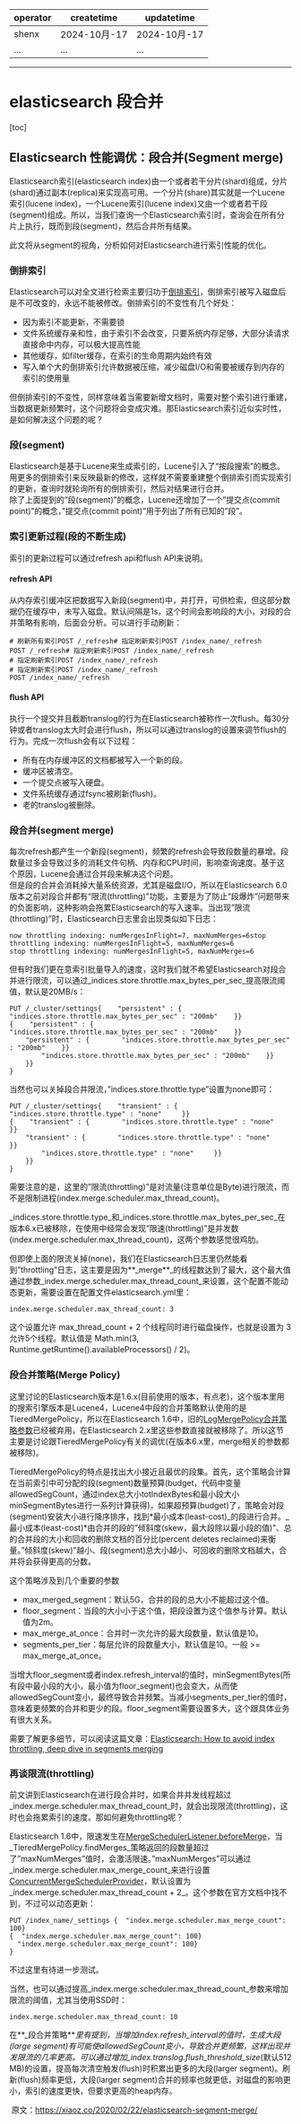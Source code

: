 | operator | createtime | updatetime |
| ---- | ---- | ---- |
| shenx | 2024-10月-17 | 2024-10月-17  |
| ... | ... | ... |
---
# elasticsearch 段合并

[toc]

## Elasticsearch 性能调优：段合并(Segment merge)

Elasticsearch索引(elasticsearch index)由一个或者若干分片(shard)组成，分片(shard)通过副本(replica)来实现高可用。一个分片(share)其实就是一个Lucene索引(lucene index)，一个Lucene索引(lucene index)又由一个或者若干段(segment)组成。所以，当我们查询一个Elasticsearch索引时，查询会在所有分片上执行，既而到段(segment)，然后合并所有结果。

此文将从segment的视角，分析如何对Elasticsearch进行索引性能的优化。

### 倒排索引

Elasticsearch可以对全文进行检索主要归功于[倒排索引](https://zh.wikipedia.org/wiki/%E5%80%92%E6%8E%92%E7%B4%A2%E5%BC%95)，倒排索引被写入磁盘后是不可改变的，永远不能被修改。倒排索引的不变性有几个好处：

*   因为索引不能更新，不需要锁
*   文件系统缓存亲和性，由于索引不会改变，只要系统内存足够，大部分读请求直接命中内存，可以极大提高性能
*   其他缓存，如filter缓存，在索引的生命周期内始终有效
*   写入单个大的倒排索引允许数据被压缩，减少磁盘I/O和需要被缓存到内存的索引的使用量

但倒排索引的不变性，同样意味着当需要新增文档时，需要对整个索引进行重建，当数据更新频繁时，这个问题将会变成灾难。那Elasticsearch索引近似实时性，是如何解决这个问题的呢？

### 段(segment)

Elasticsearch是基于Lucene来生成索引的，Lucene引入了“按段搜索”的概念。用更多的倒排索引来反映最新的修改，这样就不需要重建整个倒排索引而实现索引的更新，查询时就轮询所有的倒排索引，然后对结果进行合并。  
除了上面提到的”段(segment)”的概念，Lucene还增加了一个”提交点(commit point)”的概念，”提交点(commit point)”用于列出了所有已知的”段”。

### 索引更新过程(段的不断生成)

索引的更新过程可以通过refresh api和flush API来说明。

#### refresh API

从内存索引缓冲区把数据写入新段(segment)中，并打开，可供检索，但这部分数据仍在缓存中，未写入磁盘。默认间隔是1s，这个时间会影响段的大小，对段的合并策略有影响，后面会分析。可以进行手动刷新：

```
# 刷新所有索引POST /_refresh# 指定刷新索引POST /index_name/_refresh
POST /_refresh# 指定刷新索引POST /index_name/_refresh
# 指定刷新索引POST /index_name/_refresh
# 指定刷新索引POST /index_name/_refresh
POST /index_name/_refresh
```

#### flush API

执行一个提交并且截断translog的行为在Elasticsearch被称作一次flush。每30分钟或者translog太大时会进行flush，所以可以通过translog的设置来调节flush的行为。完成一次flush会有以下过程：

*   所有在内存缓冲区的文档都被写入一个新的段。
*   缓冲区被清空。
*   一个提交点被写入硬盘。
*   文件系统缓存通过fsync被刷新(flush)。
*   老的translog被删除。

### 段合并(segment merge)

每次refresh都产生一个新段(segment)，频繁的refresh会导致段数量的暴增。段数量过多会导致过多的消耗文件句柄、内存和CPU时间，影响查询速度。基于这个原因，Lucene会通过合并段来解决这个问题。  
但是段的合并会消耗掉大量系统资源，尤其是磁盘I/O，所以在Elasticsearch 6.0版本之前对段合并都有“限流(throttling)”功能，主要是为了防止“段爆炸”问题带来的负面影响，这种影响会拖累Elasticsearch的写入速率。当出现”限流(throttling)”时，Elasticsearch日志里会出现类似如下日志：

```
now throttling indexing: numMergesInFlight=7, maxNumMerges=6stop throttling indexing: numMergesInFlight=5, maxNumMerges=6
stop throttling indexing: numMergesInFlight=5, maxNumMerges=6
```

但有时我们更在意索引批量导入的速度，这时我们就不希望Elasticsearch对段合并进行限流，可以通过_indices.store.throttle.max_bytes_per_sec_提高限流阈值，默认是20MB/s：

```
PUT /_cluster/settings{    "persistent" : {        "indices.store.throttle.max_bytes_per_sec" : "200mb"    }}
{    "persistent" : {        "indices.store.throttle.max_bytes_per_sec" : "200mb"    }}
    "persistent" : {        "indices.store.throttle.max_bytes_per_sec" : "200mb"    }}
        "indices.store.throttle.max_bytes_per_sec" : "200mb"    }}
    }}
}
```

当然也可以关掉段合并限流，”indices.store.throttle.type”设置为none即可：

```
PUT /_cluster/settings{    "transient" : {        "indices.store.throttle.type" : "none"     }}
{    "transient" : {        "indices.store.throttle.type" : "none"     }}
    "transient" : {        "indices.store.throttle.type" : "none"     }}
        "indices.store.throttle.type" : "none"     }}
    }}
}
```

需要注意的是，这里的”限流(throttling)”是对流量(注意单位是Byte)进行限流，而不是限制进程(index.merge.scheduler.max_thread_count)。

_indices.store.throttle.type_和_indices.store.throttle.max_bytes_per_sec_在版本6.x已被移除，在使用中经常会发现”限速(throttling)”是并发数(index.merge.scheduler.max_thread_count)，这两个参数感觉很鸡肋。

但即使上面的限流关掉(none)，我们在Elasticsearch日志里仍然能看到”throttling”日志，这主要是因为**_merge**_的线程数达到了最大，这个最大值通过参数_index.merge.scheduler.max_thread_count_来设置，这个配置不能动态更新，需要设置在配置文件elasticsearch.yml里：

```
index.merge.scheduler.max_thread_count: 3
```

这个设置允许 max_thread_count + 2 个线程同时进行磁盘操作，也就是设置为 3 允许5个线程。默认值是 Math.min(3, Runtime.getRuntime().availableProcessors() / 2)。

### 段合并策略(Merge Policy)

这里讨论的Elasticsearch版本是1.6.x(目前使用的版本，有点老)，这个版本里用的搜索引擎版本是Lucene4，Lucene4中段的合并策略默认使用的是TieredMergePolicy，所以在Elasticsearch 1.6中，旧的[LogMergePolicy合并策略参数](https://www.elastic.co/guide/en/elasticsearch/reference/1.6/index-modules-merge.html#log-byte-size)已经被弃用，在Elasticsearch 2.x里这些参数直接就被移除了。所以这节主要是讨论跟TieredMergePolicy有关的调优(在版本6.x里，merge相关的参数都被移除)。

TieredMergePolicy的特点是找出大小接近且最优的段集。首先，这个策略会计算在当前索引中可分配的段(segment)数量预算(budget，代码中变量allowedSegCount，通过index总大小totIndexBytes和最小段大小minSegmentBytes进行一系列计算获得)，如果超预算(budget)了，策略会对段(segment)安装大小进行降序排序，找到*最小成本(least-cost)_的段进行合并。_最小成本(least-cost)*由合并的段的”倾斜度(skew，最大段除以最小段的值)”、总的合并段的大小和回收的删除文档的百分比(percent deletes reclaimed)来衡量。”倾斜度(skew)”越小、段(segment)总大小越小、可回收的删除文档越大，合并将会获得更高的分数。

这个策略涉及到几个重要的参数

*   max_merged_segment：默认5G，合并的段的总大小不能超过这个值。
*   floor_segment：当段的大小小于这个值，把段设置为这个值参与计算。默认值为2m。
*   max_merge_at_once：合并时一次允许的最大段数量，默认值是10。
*   segments_per_tier：每层允许的段数量大小，默认值是10。一般 >= max_merge_at_once。

当增大floor_segment或者index.refresh_interval的值时，minSegmentBytes(所有段中最小段的大小，最小值为floor_segment)也会变大，从而使allowedSegCount变小，最终导致合并频繁。当减小segments_per_tier的值时，意味着更频繁的合并和更少的段。floor_segment需要设置多大，这个跟具体业务有很大关系。

需要了解更多细节，可以阅读这篇文章：[Elasticsearch: How to avoid index throttling, deep dive in segments merging](https://www.outcoldman.com/en/archive/2017/07/13/elasticsearch-explaining-merge-settings/)

### 再谈限流(throttling)

前文讲到Elasticsearch在进行段合并时，如果合并并发线程超过_index.merge.scheduler.max_thread_count_时，就会出现限流(throttling)，这时也会拖累索引的速度。那如何避免throttling呢？

Elasticsearch 1.6中，限速发生在[MergeSchedulerListener.beforeMerge](https://github.com/elastic/elasticsearch/blob/00967df092d3c13605535df443c95af9e259daa5/src/main/java/org/elasticsearch/index/engine/InternalEngine.java#L1247)，当_TieredMergePolicy.findMerges_策略返回的段数量超过了”maxNumMerges”值时，会激活限速。”maxNumMerges”可以通过_index.merge.scheduler.max_merge_count_来进行设置[ConcurrentMergeSchedulerProvider](https://github.com/elastic/elasticsearch/blob/00967df092d3c13605535df443c95af9e259daa5/src/main/java/org/elasticsearch/index/merge/scheduler/ConcurrentMergeSchedulerProvider.java#L62)，默认设置为_index.merge.scheduler.max_thread_count + 2_。这个参数在官方文档中找不到，不过可以动态更新：

```
PUT /index_name/_settings {  "index.merge.scheduler.max_merge_count": 100}
{  "index.merge.scheduler.max_merge_count": 100}
  "index.merge.scheduler.max_merge_count": 100}
}
```

不过这里有待进一步测试。

当然，也可以通过提高_index.merge.scheduler.max_thread_count_参数来增加限流的阈值，尤其当使用SSD时：

```
index.merge.scheduler.max_thread_count: 10
```

在**_段合并策略**_里有提到，当增加index.refresh_interval的值时，生成大段(large segment)有可能使allowedSegCount变小，导致合并更频繁，这样出现并发限流的几率更高。可以通过增加_index.translog.flush_threshold_size_(默认512 MB)的设置，提高每次清空触发(flush)时积累出更多的大段(larger segment)。刷新(flush)频率更低，大段(larger segment)合并的频率也就更低，对磁盘的影响更小，索引的速度更快，但要求更高的heap内存。

 原文：https://xiaoz.co/2020/02/22/elasticsearch-segment-merge/